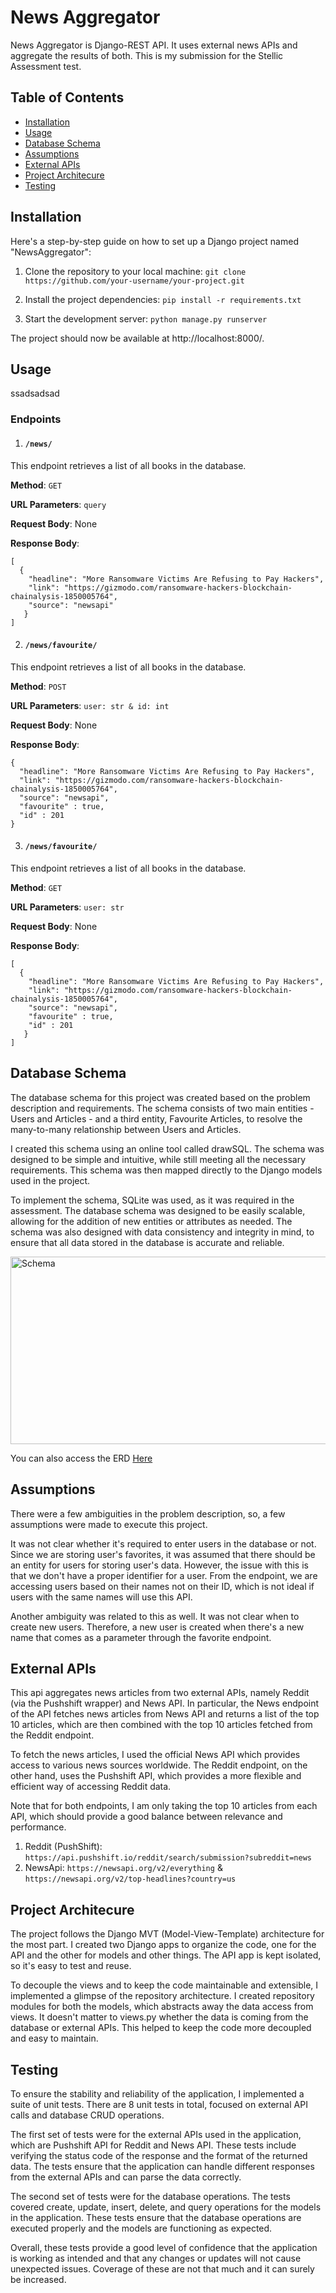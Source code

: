 # News Aggregator

News Aggregator is Django-REST API. It uses external news APIs and aggregate the results of both. This is my submission for the Stellic Assessment test. 

## Table of Contents

- [Installation](#installation)
- [Usage](#usage)
- [Database Schema](#database-schema)
- [Assumptions](#assumptions)
- [External APIs](#external-apis)
- [Project Architecure](#project-architecure)
- [Testing](#testing)

## Installation

Here's a step-by-step guide on how to set up a Django project named "NewsAggregator":

1. Clone the repository to your local machine:
`git clone https://github.com/your-username/your-project.git`

2. Install the project dependencies:
`pip install -r requirements.txt`

3. Start the development server:
`python manage.py runserver`

The project should now be available at http://localhost:8000/.

## Usage

ssadsadsad

### Endpoints

1. #### `/news/`

This endpoint retrieves a list of all books in the database.

**Method**: `GET`

**URL Parameters**: `query`

**Request Body**: None

**Response Body**: 
```
[
  {
    "headline": "More Ransomware Victims Are Refusing to Pay Hackers",
    "link": "https://gizmodo.com/ransomware-hackers-blockchain-chainalysis-1850005764",
    "source": "newsapi"
   }
]
```


2. #### `/news/favourite/`

This endpoint retrieves a list of all books in the database.

**Method**: `POST`

**URL Parameters**: `user: str & id: int`  

**Request Body**: None

**Response Body**: 
```
{
  "headline": "More Ransomware Victims Are Refusing to Pay Hackers",
  "link": "https://gizmodo.com/ransomware-hackers-blockchain-chainalysis-1850005764",
  "source": "newsapi",
  "favourite" : true,
  "id" : 201
}
```
                      
 3. #### `/news/favourite/`

This endpoint retrieves a list of all books in the database.

**Method**: `GET`

**URL Parameters**: `user: str`  

**Request Body**: None

**Response Body**: 
```
[
  {
    "headline": "More Ransomware Victims Are Refusing to Pay Hackers",
    "link": "https://gizmodo.com/ransomware-hackers-blockchain-chainalysis-1850005764",
    "source": "newsapi",
    "favourite" : true,
    "id" : 201
   }
]
```

## Database Schema

The database schema for this project was created based on the problem description and requirements. The schema consists of two main entities - Users and Articles - and a third entity, Favourite Articles, to resolve the many-to-many relationship between Users and Articles.

I created this schema using an online tool called drawSQL. The schema was designed to be simple and intuitive, while still meeting all the necessary requirements. This schema was then mapped directly to the Django models used in the project.

To implement the schema, SQLite was used, as it was required in the assessment. The database schema was designed to be easily scalable, allowing for the addition of new entities or attributes as needed. The schema was also designed with data consistency and integrity in mind, to ensure that all data stored in the database is accurate and reliable.

<img src="https://i.ibb.co/ZXnpmCB/schema.png" alt="Schema" style="height: 300px; width:600px;"/>

You can also access the ERD [Here](https://i.ibb.co/ZXnpmCB/schema.png)

## Assumptions

There were a few ambiguities in the problem description, so, a few assumptions were made to execute this project.

It was not clear whether it's required to enter users in the database or not. Since we are storing user's favorites, it was assumed that there should be an entity for users for storing user's data. However, the issue with this is that we don't have a proper identifier for a user. From the endpoint, we are accessing users based on their names not on their ID, which is not ideal if users with the same names will use this API.

Another ambiguity was related to this as well. It was not clear when to create new users. Therefore, a new user is created when there's a new name that comes as a parameter through the favorite endpoint.

## External APIs

This api aggregates news articles from two external APIs, namely Reddit (via the Pushshift wrapper) and News API. In particular, the News endpoint of the API fetches news articles from News API and returns a list of the top 10 articles, which are then combined with the top 10 articles fetched from the Reddit endpoint.

To fetch the news articles, I used the official News API which provides access to various news sources worldwide. The Reddit endpoint, on the other hand, uses the Pushshift API, which provides a more flexible and efficient way of accessing Reddit data.

Note that for both endpoints, I am only taking the top 10 articles from each API, which should provide a good balance between relevance and performance.

1. Reddit (PushShift): `https://api.pushshift.io/reddit/search/submission?subreddit=news`
2. NewsApi: `https://newsapi.org/v2/everything` & `https://newsapi.org/v2/top-headlines?country=us` 

## Project Architecure

The project follows the Django MVT (Model-View-Template) architecture for the most part. I created two Django apps to organize the code, one for the API and the other for models and other things. The API app is kept isolated, so it's easy to test and reuse.

To decouple the views and to keep the code maintainable and extensible, I implemented a glimpse of the repository architecture. I created repository modules for both the models, which abstracts away the data access from views. It doesn't matter to views.py whether the data is coming from the database or external APIs. This helped to keep the code more decoupled and easy to maintain.

## Testing

To ensure the stability and reliability of the application, I implemented a suite of unit tests. There are 8 unit tests in total, focused on external API calls and database CRUD operations.

The first set of tests were for the external APIs used in the application, which are Pushshift API for Reddit and News API. These tests include verifying the status code of the response and the format of the returned data. The tests ensure that the application can handle different responses from the external APIs and can parse the data correctly.

The second set of tests were for the database operations. The tests covered create, update, insert, delete, and query operations for the models in the application. These tests ensure that the database operations are executed properly and the models are functioning as expected.

Overall, these tests provide a good level of confidence that the application is working as intended and that any changes or updates will not cause unexpected issues. Coverage of these are not that much and it can surely be increased.
